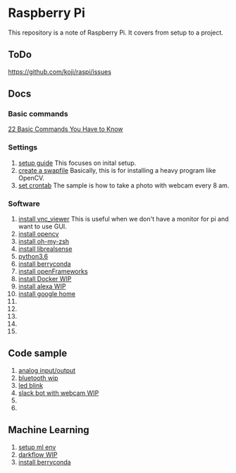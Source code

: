 # Raspberry Pi

This repository is a note of Raspberry Pi. It covers from setup to a project.

## ToDo
https://github.com/koji/raspi/issues



## Docs

### Basic commands
[22 Basic Commands You Have to Know](https://github.com/koji/RaspberyPi-Note/blob/master/commands.md)

### Settings

1. [setup guide](https://github.com/koji/RaspberyPi-Note/blob/master/doc/setup/README.md) This focuses on inital setup.
2. [create a swapfile](https://github.com/koji/RaspberyPi-Note/blob/master/doc/setup/swapfile.md)
Basically, this is for installing a heavy program like OpenCV.  
3. [set crontab](https://github.com/koji/RaspberyPi-Note/blob/master/doc/setup/crontab_settings.md) The sample is how to take a photo with webcam every 8 am.



### Software
1. [install vnc_viewer](https://github.com/koji/RaspberyPi-Note/blob/master/doc/setup/vnc_viewer.md) This is useful when we don't have a monitor for pi and want to use GUI.
2. [install opencv](https://github.com/koji/RaspberyPi-Note/blob/master/doc/software_installation/install_opencv.md)
3. [install oh-my-zsh](https://github.com/koji/RaspberyPi-Note/blob/master/doc/software_installation/install_oh-my-zsh.md)
4. [install librealsense](https://github.com/koji/RaspberyPi-Note/blob/master/doc/software_installation/install_librealsense.md)
5. [python3.6](https://github.com/koji/RaspberyPi-Note/blob/master/doc/software_installation/install_python3.6.md)
6. [install berryconda](https://github.com/koji/RaspberyPi-Note/blob/master/doc/software_installation/install_berryconda.md)
7. [install openFrameworks](https://github.com/koji/RaspberyPi-Note/blob/master/doc/software_installation/install_openFrameworks.md)
8. [install Docker WIP](https://github.com/koji/RaspberyPi-Note/blob/master/doc/software_installation/install_%20docker.md)
9. [install alexa WIP]()
10. [install google home]()
11. []()
12. []()
13. []()
14. []()
15. []()

## Code sample
1. [analog input/output](https://github.com/koji/RaspberyPi-Note/tree/master/sample/analog)
2. [bluetooth wip](https://github.com/koji/RaspberyPi-Note/tree/master/sample/ios_bluetooth)
3. [led blink](https://github.com/koji/RaspberyPi-Note/tree/master/sample/led_blink)
4. [slack bot with webcam WIP]()
5. []()
6. []()


## Machine Learning
1. [setup ml env](https://github.com/koji/RaspberyPi-Note/blob/master/doc/software_installation/install_machine_learning.md)
2. [darkflow WIP]()
3. [install berryconda](https://github.com/koji/RaspberyPi-Note/blob/master/doc/software_installation/install_berryconda.md)
